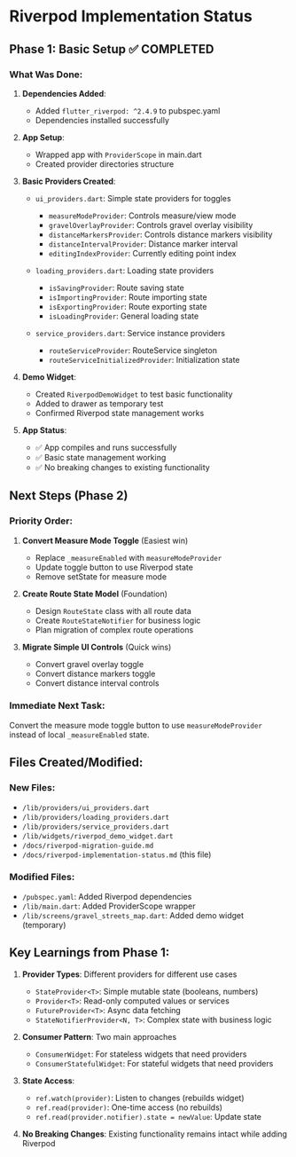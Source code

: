 # Riverpod Implementation Status

## Phase 1: Basic Setup ✅ COMPLETED

### What Was Done:
1. **Dependencies Added**:
   - Added `flutter_riverpod: ^2.4.9` to pubspec.yaml
   - Dependencies installed successfully

2. **App Setup**:
   - Wrapped app with `ProviderScope` in main.dart
   - Created provider directories structure

3. **Basic Providers Created**:
   - `ui_providers.dart`: Simple state providers for toggles
     - `measureModeProvider`: Controls measure/view mode
     - `gravelOverlayProvider`: Controls gravel overlay visibility
     - `distanceMarkersProvider`: Controls distance markers visibility
     - `distanceIntervalProvider`: Distance marker interval
     - `editingIndexProvider`: Currently editing point index
   
   - `loading_providers.dart`: Loading state providers
     - `isSavingProvider`: Route saving state
     - `isImportingProvider`: Route importing state
     - `isExportingProvider`: Route exporting state
     - `isLoadingProvider`: General loading state

   - `service_providers.dart`: Service instance providers
     - `routeServiceProvider`: RouteService singleton
     - `routeServiceInitializedProvider`: Initialization state

4. **Demo Widget**:
   - Created `RiverpodDemoWidget` to test basic functionality
   - Added to drawer as temporary test
   - Confirmed Riverpod state management works

5. **App Status**:
   - ✅ App compiles and runs successfully
   - ✅ Basic state management working
   - ✅ No breaking changes to existing functionality

## Next Steps (Phase 2)

### Priority Order:
1. **Convert Measure Mode Toggle** (Easiest win)
   - Replace `_measureEnabled` with `measureModeProvider`
   - Update toggle button to use Riverpod state
   - Remove setState for measure mode

2. **Create Route State Model** (Foundation)
   - Design `RouteState` class with all route data
   - Create `RouteStateNotifier` for business logic
   - Plan migration of complex route operations

3. **Migrate Simple UI Controls** (Quick wins)
   - Convert gravel overlay toggle
   - Convert distance markers toggle
   - Convert distance interval controls

### Immediate Next Task:
Convert the measure mode toggle button to use `measureModeProvider` instead of local `_measureEnabled` state.

## Files Created/Modified:

### New Files:
- `/lib/providers/ui_providers.dart`
- `/lib/providers/loading_providers.dart` 
- `/lib/providers/service_providers.dart`
- `/lib/widgets/riverpod_demo_widget.dart`
- `/docs/riverpod-migration-guide.md`
- `/docs/riverpod-implementation-status.md` (this file)

### Modified Files:
- `/pubspec.yaml`: Added Riverpod dependencies
- `/lib/main.dart`: Added ProviderScope wrapper
- `/lib/screens/gravel_streets_map.dart`: Added demo widget (temporary)

## Key Learnings from Phase 1:

1. **Provider Types**: Different providers for different use cases
   - `StateProvider<T>`: Simple mutable state (booleans, numbers)
   - `Provider<T>`: Read-only computed values or services
   - `FutureProvider<T>`: Async data fetching
   - `StateNotifierProvider<N, T>`: Complex state with business logic

2. **Consumer Pattern**: Two main approaches
   - `ConsumerWidget`: For stateless widgets that need providers
   - `ConsumerStatefulWidget`: For stateful widgets that need providers

3. **State Access**:
   - `ref.watch(provider)`: Listen to changes (rebuilds widget)
   - `ref.read(provider)`: One-time access (no rebuilds)
   - `ref.read(provider.notifier).state = newValue`: Update state

4. **No Breaking Changes**: Existing functionality remains intact while adding Riverpod
